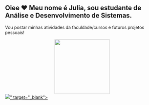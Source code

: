 ## Oiee ♥ Meu nome é Julia, sou estudante de Análise e Desenvolvimento de Sistemas.

<a>Vou postar minhas atividades da faculdade/cursos e futuros projetos pessoais! </a>
<div align="center">
  <a href="https://github.com/Julia-M-Amaral">
  <img height="180em" src="https://github-readme-stats.vercel.app/api?username=Julia-M-Amaral&show_icons=true&theme=dracula&include_all_commits=true&count_private=true"/>
  
</div>
 
<div> 
 </a>
  <a href="https://www.linkedin.com/in/juliam-amaral/" target="_blank"><img src="<img src="https://img.shields.io/badge/-LinkedIn-%230077B5"/>" target="_blank"></a>
 
</div>
